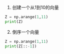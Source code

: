 1. 创建一个从1到10的向量
```python
Z = np.arange(1,11)
print(Z)
```
2. 倒序一个向量
```python
Z = np.arange(1,11)
print(Z[::-1])
```
